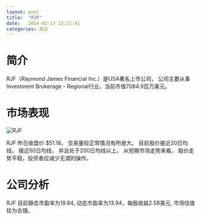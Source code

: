 ```yaml
---
layout: post
title:  "RJF"
date:   2014-02-17 12:21:41
categories: 观点
---
```


# 简介
RJF（Raymond James Financial Inc.）是USA著名上市公司，
公司主要从事Investment Brokerage - Regional行业，当前市值7084.9百万美元。

# 市场表现

![RJF](http://finviz.com/chart.ashx?t=RJF&ty=c&ta=1&p=d&s=l)

RJF 昨日收盘价 $51.18，
交易量较正常情况有所放大。
目前股价接近20日均线，
接近50日均线，
并且处于200日均线以上。
从短期市场走势来看，
股价走势平稳，投资者应减少无谓的操作。

# 公司分析
RJF 目前静态市盈率为19.84, 动态市盈率为13.94，每股收益2.58美元,
市场估值较为合理。
